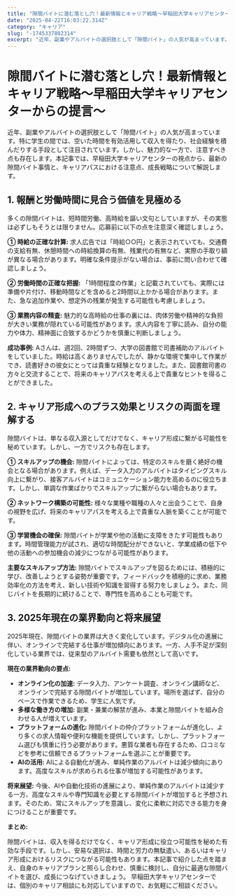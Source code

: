 ```yaml
---
title: "隙間バイトに潜む落とし穴！最新情報とキャリア戦略～早稲田大学キャリアセンターからの提言～"
date: "2025-04-22T16:03:22.314Z"
category: "キャリア"
slug: "-1745337802314"
excerpt: "近年、副業やアルバイトの選択肢として「隙間バイト」の人気が高まっています。特に学生の間では、空いた時間を有効活用して収入を得たり、社会経験を積んだりする手段として注目されています。しかし、魅力的な一方で、注意すべき点も存在します。本記事では、早稲田大学キャリアセンターの視点から、最新の隙間バイト事情..."
---
```


# 隙間バイトに潜む落とし穴！最新情報とキャリア戦略～早稲田大学キャリアセンターからの提言～

近年、副業やアルバイトの選択肢として「隙間バイト」の人気が高まっています。特に学生の間では、空いた時間を有効活用して収入を得たり、社会経験を積んだりする手段として注目されています。しかし、魅力的な一方で、注意すべき点も存在します。本記事では、早稲田大学キャリアセンターの視点から、最新の隙間バイト事情と、キャリアパスにおける注意点、成長戦略について解説します。


## 1. 報酬と労働時間に見合う価値を見極める

多くの隙間バイトは、短時間労働、高時給を謳い文句としていますが、その実態は必ずしもそうとは限りません。応募前に以下の点を注意深く確認しましょう。

**① 時給の正確な計算:**  求人広告では「時給○○円」と表示されていても、交通費の支給有無、休憩時間への時給換算の有無、残業代の有無など、実際の手取り額が異なる場合があります。明確な条件提示がない場合は、事前に問い合わせて確認しましょう。

**② 労働時間の正確な把握:** 「1時間程度の作業」と記載されていても、実際には準備や片付け、移動時間などを含めると2時間以上かかる場合があります。また、急な追加作業や、想定外の残業が発生する可能性も考慮しましょう。

**③ 業務内容の精査:**  魅力的な高時給の仕事の裏には、肉体労働や精神的な負担が大きい業務が隠れている可能性があります。求人内容を丁寧に読み、自分の能力や体力、精神面に合致するかどうかを慎重に判断しましょう。

**成功事例:**  Aさんは、週2回、2時間ずつ、大学の図書館で司書補助のアルバイトをしていました。時給は高くありませんでしたが、静かな環境で集中して作業ができ、読書好きの彼女にとっては貴重な経験となりました。また、図書館司書の方々と交流することで、将来のキャリアパスを考える上で貴重なヒントを得ることができました。


## 2. キャリア形成へのプラス効果とリスクの両面を理解する

隙間バイトは、単なる収入源としてだけでなく、キャリア形成に繋がる可能性を秘めています。しかし、一方でリスクも存在します。

**① スキルアップの機会:**  隙間バイトによっては、特定のスキルを磨く絶好の機会となる場合があります。例えば、データ入力のアルバイトはタイピングスキル向上に繋がり、接客アルバイトはコミュニケーション能力を高めるのに役立ちます。しかし、単調な作業ばかりでスキルアップに繋がらない場合もあります。

**② ネットワーク構築の可能性:**  様々な業種や職種の人々と出会うことで、自身の視野を広げ、将来のキャリアパスを考える上で貴重な人脈を築くことが可能です。

**③ 学習機会の確保:** 隙間バイトが学業や他の活動に支障をきたす可能性もあります。時間管理能力が試され、適切な時間配分ができないと、学業成績の低下や他の活動への参加機会の減少につながる可能性があります。

**主要なスキルアップ方法:**  隙間バイトでスキルアップを図るためには、積極的に学び、改善しようとする姿勢が重要です。フィードバックを積極的に求め、業務効率化の方法を考え、新しい技術や知識を習得する努力をしましょう。また、同じバイトを長期的に続けることで、専門性を高めることも可能です。


## 3. 2025年現在の業界動向と将来展望

2025年現在、隙間バイトの業界は大きく変化しています。デジタル化の進展に伴い、オンラインで完結する仕事が増加傾向にあります。一方、人手不足が深刻化している業界では、従来型のアルバイト需要も依然として高いです。

**現在の業界動向の要点:**

* **オンライン化の加速:**  データ入力、アンケート調査、オンライン講師など、オンラインで完結する隙間バイトが増加しています。場所を選ばず、自分のペースで作業できるため、学生に人気です。
* **多様な働き方の増加:**  副業・兼業の解禁が進み、本業と隙間バイトを組み合わせる人が増えています。
* **プラットフォームの進化:**  隙間バイトの仲介プラットフォームが進化し、より多くの求人情報や便利な機能を提供しています。しかし、プラットフォーム選びも慎重に行う必要があります。悪質な業者も存在するため、口コミなどを参考に信頼できるプラットフォームを選ぶことが重要です。
* **AIの活用:**  AIによる自動化が進み、単純作業のアルバイトは減少傾向にあります。高度なスキルが求められる仕事が増加する可能性があります。

**将来展望:**  今後、AIや自動化技術の進展により、単純作業のアルバイトは減少する一方、高度なスキルや専門知識を必要とする隙間バイトが増加すると予想されます。そのため、常にスキルアップを意識し、変化に柔軟に対応できる能力を身につけることが重要です。


**まとめ:**

隙間バイトは、収入を得るだけでなく、キャリア形成に役立つ可能性を秘めた有効な手段です。しかし、安易な選択は、時間と労力の無駄遣い、あるいはキャリア形成におけるリスクにつながる可能性もあります。本記事で紹介した点を踏まえ、自身のキャリアプランと照らし合わせ、慎重に検討し、自分に最適な隙間バイトを選び、成長につなげていきましょう。  早稲田大学キャリアセンターでは、個別のキャリア相談にも対応していますので、お気軽にご相談ください。
